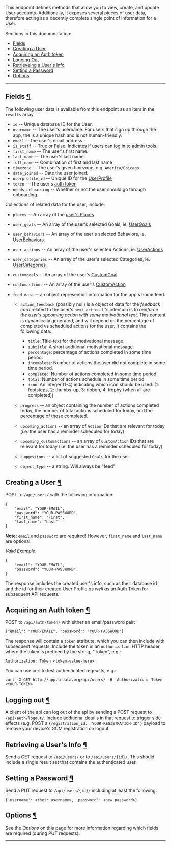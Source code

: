 This endpoint defines methods that allow you to view, create, and update
User accounts. Additionally, it exposes several pieces of user data, therefore
acting as a decently complete single point of information for a User.

Sections in this documentation:

* <a href="#fields">Fields</a>
* <a href="#creating-a-user">Creating a User</a>
* <a href="#acquiring-an-auth-token">Acquiring an Auth token</a>
* <a href="#logging-out">Logging Out</a>
* <a href="#retrieving-a-users-info">Retrieveing a User's Info</a>
* <a href="#setting-a-password">Setting a Password</a>
* <a href="#options">Options</a>

----

## Fields <a href="#fields">&para;</a>

The following user data is available from this endpoint as an item in the
`results` array.

* `id` -- Unique database ID for the User.
* `username` -- The user's username. For users that sign up through the app,
  the is a unique hash and is not human-friendly.
* `email` -- the user's email address.
* `is_staff` -- True or False: Indicates if users can log in to admin tools.
* `first_name` -- The user's first name.
* `last_name` -- The user's last name.
* `full_name` -- Combination of first and last name
* `timezone` -- The user's given timezone, e.g. `America/Chicago`
* `date_joined` -- Date the user joined.
* `userprofile_id` -- Unique ID for the [UserProfile](/api/userprofiles/)
* `token` -- The user's [auth token](#acquiring-an-autho-token)
* `needs_onboarding` -- Whether or not the user should go through onboarding.

Collections of related data for the user, include:

* `places` -- An array of the [user's Places](/api/users/places/)
* `user_goals` -- An array of the user's selected Goals, ie. [UserGoals](/api/users/goals/)
* `user_behaviors` -- An array of the user's selected Behaviors, ie. [UserBehaviors](/api/users/behaviors/).
* `user_actions` -- An array of the user's selected Actions, ie. [UserActions](/api/users/actions/)
* `user_categories` -- An array of the user's selected Categories, ie. [UserCategories](/api/users/categories/)
* `customgoals` -- An array of the user's [CustomGoal](/api/users/customgoals/)
* `customactions` -- An array of the user's [CustomAction](/api/users/customactions/)
* `feed_data` -- an object represention information for the app's home feed.

    * `action_feedback` (possibly null) is a object of data for the _feedback card_
      related to the user's `next_action`. It's intention is to _reinforce the user's
      upcoming action with some motivational text_. This content is dynamically
      generated, and will depend on the percentage of completed vs scheduled
      actions for the user. It contains the following data:

        - `title`: Title-text for the motivational message.
        - `subtitle`: A short additional motivational message.
        - `percentage`: percentage of actions completed in some time period.
        - `incomplete`: Number of actions the user did not complete in some
          time period.
        - `completed`: Number of actions completed in some time period.
        - `total`: Number of actions schedule in some time period.
        - `icon`: An integer (1-4) indicating which icon should be used.
          (1: footsteps, 2: thumbs-up, 3: ribbon, 4: trophy (when all are completed))

    * `progress` -- an object containing the number of actions completed today,
      the number of total actions scheduled for today, and the percentage of
      those completed.
    * `upcoming_actions` -- an array of `Action` IDs that are relevant for
      today (i.e. the user has a reminder scheduled for today)
    * `upcoming_customactions` -- an array of `CustomAction` IDs that are
      relevant for today (i.e. the user has a reminder scheduled for today)
    * `suggestions` -- a list of suggested `Goal`s for the user.
    * `object_type` -- a string. Will always be "feed"

## Creating a User <a href="#creating-a-user">&para;</a>

POST to `/api/users/` with the following information:

    {
        "email": "YOUR-EMAIL",
        "password": "YOUR-PASSWORD",
        "first_name": "First",
        "last_name": "Last"
    }

**Note**: `email` and `password` are required! However, `first_name` and
`last_name` are optional.

*Valid Example*:

    {
        "email": "YOUR-EMAIL",
        "password": "YOUR-PASSWORD",
    }


The response includes the created user's info, such as their database id
and the id for their created User Profile *as well as* an Auth Token for
subsequent API requests.

## Acquiring an Auth token <a href="#acquiring-an-auth-token">&para;</a>

POST to `/api/auth/token/` with either an  email/password pair:

    {"email": "YOUR-EMAIL", "password": "YOUR-PASSWORD"}


The response will contain a `token` attribute, which you can then include
with subsequent requests. Include the token in an `Authorization` HTTP
header, where the token is prefixed by the string, "Token", e.g.:

    Authorization: Token <token-value-here>

You can use curl to test authenticated reqeusts, e.g.:

    curl -X GET http://app.tndata.org/api/users/ -H 'Authorization: Token <YOUR-TOKEN>'

## Logging out <a href="#logging-out">&para;</a>

A client of the api can log out of the api by sending a POST request to
`/api/auth/logout/`. Include additional details in that request to trigger
side effects (e.g. POST a `{registration_id: 'YOUR-REGISTRATION-ID'}` payload
to remove your device's GCM registration on logout.

## Retrieving a User's Info <a href="#retrieving-a-users-info">&para;</a>

Send a GET request to `/api/users/` or to `/api/users/{id}/`.
This should include a single result set that contains the authenticated user.

## Setting a Password <a href="#setting-a-password">&para;</a>

Send a PUT request to `/api/users/{id}/` including at least the following:

    {'username': <their username>, 'password': <new password>}

## Options <a href="#options">&para;</a>

See the *Options* on this page for more information regarding which fields
are required (during PUT requests).

----

